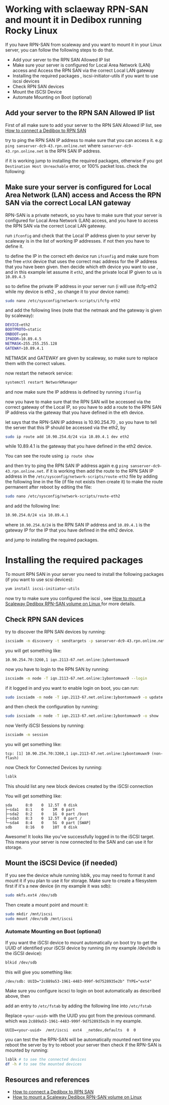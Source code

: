 # Working with sclaeway RPN-SAN and mount it in Dedibox running Rocky Linux

If you have RPN-SAN from scaleway and you want to mount it in your Linux server, you can follow the following steps to do that.

- Add your server to the RPN SAN Allowed IP list
- Make sure your server is configured for Local Area Network (LAN) access  and Access the RPN SAN via the correct Local LAN gateway
- Installing the required packages , iscsi-initiator-utils if you want to use iscsi devices
- Check RPN SAN devices
- Mount the iSCSI Device
- Automate Mounting on Boot (optional)

## Add your server to the RPN SAN Allowed IP list

First of all make sure to add your server to the RPN SAN Allowed IP list, see [How to connect a Dedibox to RPN SAN
](https://www.scaleway.com/en/docs/dedibox-network/rpn/how-to/connect-rpn-san/)

try to ping the RPN SAN IP address to make sure that you can access it. e.g: `ping sanserver-dc9-43.rpn.online.net` where `sanserver-dc9-43.rpn.online.net` is the RPN SAN IP address.

if it is working jump to installing the required packages, otherwise if you got `Destination Host Unreachable` error, or 100% packet loss،
check the following:

## Make sure your server is configured for Local Area Network (LAN) access  and Access the RPN SAN via the correct Local LAN gateway

RPN-SAN is a private network, so you have to make sure that your server is configured for Local Area Network (LAN) access, and you have to access the RPN SAN via the correct Local LAN gateway.

run `ifconfig` and check that the Local IP address given to your server by scaleway is in the list of working IP addresses. if not then you have to define it.

to define the IP in the correct eth device run `ifconfig` and make sure from the free `ethX` device that uses the correct mac address for the IP address that you have been given. then decide which eth device you want to use , and in this example let assume it `eth2`, and the private local IP given to us is `10.89.4.5`

so to define the private IP address in your server run (i will use ifcfg-eth2 while my device is eth2 , so change it to your device name):

```bash
sudo nano /etc/sysconfig/network-scripts/ifcfg-eth2
```

and add the following lines (note that the netmask and the gateway is given by scaleway):

```bash
DEVICE=eth2
BOOTPROTO=static
ONBOOT=yes
IPADDR=10.89.4.5
NETMASK=255.255.255.128
GATEWAY=10.89.4.1
```

NETMASK and GATEWAY are given by scaleway, so make sure to replace them with the correct values.

now restart the network service:

```bash
systemctl restart NetworkManager
```
and now make sure the IP address is defined by running `ifconfig`

now you have to make sure that the RPN SAN will be accessed via the correct gateway of the Local IP, so you have to add a route to the RPN SAN IP address via the gateway that you have defined in the eth device.

let says that the RPN-SAN IP address is 10.90.254.70 , so you have to tell the server that this IP should be accessed via the eth2, by 

```bash
sudo ip route add 10.90.254.0/24 via 10.89.4.1 dev eth2
```

while 10.89.4.1 is the gateway that you have defined in the eth2 device.

You can see the route using `ip route show`

and then try to ping the RPN SAN IP address again e.g `ping sanserver-dc9-43.rpn.online.net`. if it is working then add the route to the RPN SAN IP address in the `/etc/sysconfig/network-scripts/route-eth2` file by adding the following line in the file (if file not exists then create it) to make the route permanent after reboot by editing the file:

```bash
sudo nano /etc/sysconfig/network-scripts/route-eth2
```

and add the following line:

```bash
10.90.254.0/24 via 10.89.4.1
``` 

where `10.90.254.0/24` is the RPN SAN IP address and `10.89.4.1` is the gateway IP for the IP that you have defined in the eth2 device.


and jump to installing the required packages.


# Installing the required packages

To mount RPN SAN in your server you need to install the following packages (if you want to use scsi devices):

```bash
yum install iscsi-initiator-utils
```

now try to make sure you configured the iscsi , see [How to mount a Scaleway Dedibox RPN-SAN volume on Linux
](https://www.scaleway.com/en/docs/dedibox-network/rpn/how-to/mount-rpn-san-linux/) for more details.

## Check RPN SAN devices

try to discover the RPN SAN devices by running:

```bash
iscsiadm -m discovery -t sendtargets -p sanserver-dc9-43.rpn.online.net
```

you will get something like:

```text
10.90.254.70:3260,1 iqn.2113-67.net.online:1ybontomuwx9
```

now you have to login to the RPN SAN by running:

```bash
iscsiadm -m node -T iqn.2113-67.net.online:1ybontomuwx9 --login
```

if it logged in and you want to enable login on boot, you can run:

```bash
sudo iscsiadm -m node -T iqn.2113-67.net.online:1ybontomuwx9 -o update -n node.startup -v automatic
```

and then check the configuration by running:

```bash
sudo iscsiadm -m node -T iqn.2113-67.net.online:1ybontomuwx9 -o show
```

now Verify iSCSI Sessions by running:

```bash
iscsiadm -m session
```

you will get something like:

```text
tcp: [1] 10.90.254.70:3260,1 iqn.2113-67.net.online:1ybontomuwx9 (non-flash)
```

now Check for Connected Devices by running:

```bash
lsblk
```
This should list any new block devices created by the iSCSI connection

You will get something like:

```text
sda      8:0    0  12.5T  0 disk
├─sda1   8:1    0    1M  0 part
├─sda2   8:2    0    1G  0 part /boot
├─sda3   8:3    0  12.5T  0 part /
└─sda4   8:4    0    5G  0 part [SWAP]
sdb      8:16   0    10T  0 disk
```

Awesome! It looks like you've successfully logged in to the iSCSI target. This means your server is now connected to the SAN and can use it for storage.


## Mount the iSCSI Device (if needed)
   If you see the device whule running lsblk, you may need to format it and mount it if you plan to use it for storage. Make sure to create a filesystem first if it's a new device (in my example it was sdb):
   ```bash
   sudo mkfs.ext4 /dev/sdb  
   ```

   Then create a mount point and mount it:
   ```bash
   sudo mkdir /mnt/iscsi
   sudo mount /dev/sdb /mnt/iscsi
   ```

 ### Automate Mounting on Boot (optional)

If you want the iSCSI device to mount automatically on boot try to get the UUID of  identified your iSCSI device by running (in my example /dev/sdb is the iSCSI device):

```bash
blkid /dev/sdb
```

this will give you something like:

```text
/dev/sdb: UUID="2c889a53-1961-4483-999f-9d7528935e2b" TYPE="ext4"
```

Make sure you configure iscsci to login on boot automatically as described above, then

add an entry to `/etc/fstab` by adding the following line into `/etc/fstab`

Replace `<your-uuid>` with the UUID you got from the previous command. which was `2c889a53-1961-4483-999f-9d7528935e2b` in my example.

```text
UUID=<your-uuid>  /mnt/iscsi  ext4  _netdev,defaults  0  0
```

you can test the the RPN-SAN will be automatically mounted next time you reboot the server by try to reboot your server then check if the RPN-SAN is mounted by running:

```bash
lsblk # to see the connected devices
df -h # to see the mounted devices
```





## Resources and references
- [How to connect a Dedibox to RPN SAN](https://www.scaleway.com/en/docs/dedibox-network/rpn/how-to/connect-rpn-san/)
- [How to mount a Scaleway Dedibox RPN-SAN volume on Linux](https://www.scaleway.com/en/docs/dedibox-network/rpn/how-to/mount-rpn-san-linux/)